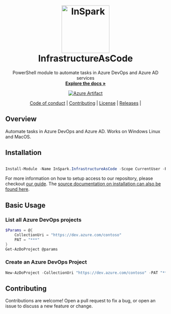 <h1 align="center">
  <a href="https://inspark.nl">
    <img alt="InSpark" src="https://insparkteamplayer.inspark.nl/assets/partner/inspark-logo.png" height="150">
  </a>
  <br>InfrastructureAsCode<br>
</h1>

 <p align="center">
    PowerShell module to automate tasks in Azure DevOps and Azure AD services
    <br />
    <a href="https://weareinspark.github.io/BRC.PS.InfrastructureAsCode/"><strong>Explore the docs »</strong></a>
  </p>
<p align="center">
  <a href="https://dev.azure.com/weareinspark/Expertteam%20Deployment%20and%20Automation/_artifacts/feed/PowerShell/NuGet/InSpark.InfrastructureAsCode">
   <img alt="Azure Artifact" src="https://feeds.dev.azure.com/weareinspark/_apis/public/Packaging/Feeds/PowerShell/Packages/200425db-4a18-4620-9e56-e793d845934c/Badge">
  </a>
</p>

<p align="center">
  <a href="CODE_OF_CONDUCT.md">Code of conduct</a> |
  <a href=".github/CONTRIBUTING.md">Contributing</a> |
  <a href="LICENSE">License</a> |
  <a href="https://github.com/WeAreInSpark/BRC.PS.InfrastructureAsCode/releases">Releases</a> |

## Overview

Automate tasks in Azure DevOps and Azure AD. Works on Windows Linux and MacOS.

## Installation

```powershell

Install-Module -Name InSpark.InfrastructureAsCode -Scope CurrentUser -Repository InSpark -Credential $InSparkAzureDevopsArtifacts

```

For more information on how to setup access to our repository, please checkout [our guide](https://weareinspark.github.io/BRC.PS.InfrastructureAsCode/about_InstallingModule/). The [source documentation on installation can also be found here](https://github.com/WeAreInSpark/BRC.PS.InfrastructureAsCode/blob/main/docs/en-US/about_InstallingModule.md).

## Basic Usage

### List all Azure DevOps projects

```powershell
$Params = @{
    CollectionUri = "https://dev.azure.com/contoso"
    PAT = "***"
}
Get-AzDoProject @params
```

### Create an Azure DevOps Project

```powershell
New-AzDoProject -CollectionUri "https://dev.azure.com/contoso" -PAT "***" -ProjectName "Project 1"
```


## Contributing
Contributions are welcome! Open a pull request to fix a bug, or open an issue to discuss a new feature or change.

